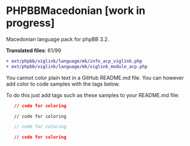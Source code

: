 # PHPBBMacedonian [work in progress]
Macedonian language pack for phpBB 3.2.

**Translated files**: 61/99
```diff
+ ext/phpbb/viglink/language/mk/info_acp_viglink.php
+ ext/phpbb/viglink/language/mk/viglink_module_acp.php
```


	

You cannot color plain text in a GitHub README.md file. You can however add color to code samples with the tags below.

To do this just add tags such as these samples to your README.md file:

```json
   // code for coloring
```
```html
   // code for coloring
```
```js
   // code for coloring
```
```css
   // code for coloring
```
